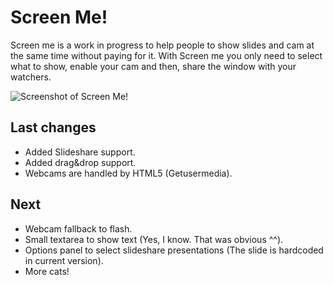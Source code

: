 Screen Me!
==========
Screen me is a work in progress to help people to show slides and cam at the same time without paying for it. With Screen me you only need to select what to show, enable your cam and then, share the window with your watchers.

![Screenshot of Screen Me!](https://raw.github.com/davidmogar/screenme/blob/master/screenshot.png)

Last changes
------------
* Added Slideshare support.
* Added drag&drop support.
* Webcams are handled by HTML5 (Getusermedia).

Next
----
* Webcam fallback to flash.
* Small textarea to show text (Yes, I know. That was obvious ^^).
* Options panel to select slideshare presentations (The slide is hardcoded in current version).
* More cats!
